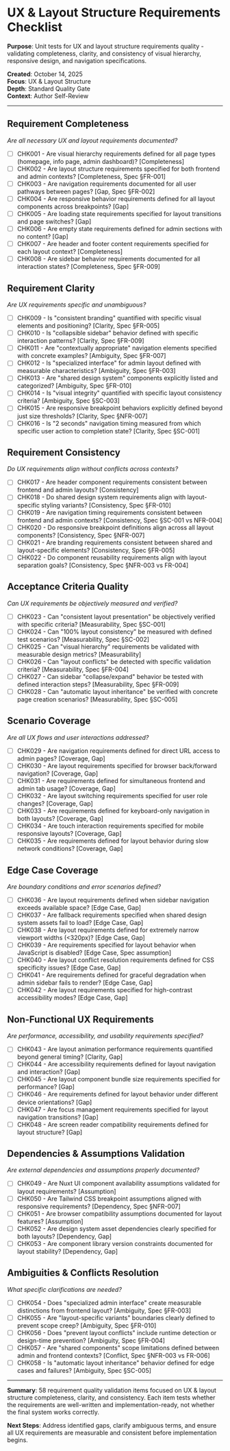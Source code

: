 # UX & Layout Structure Requirements Checklist

**Purpose**: Unit tests for UX and layout structure requirements quality - validating completeness, clarity, and consistency of visual hierarchy, responsive design, and navigation specifications.

**Created**: October 14, 2025  
**Focus**: UX & Layout Structure  
**Depth**: Standard Quality Gate  
**Context**: Author Self-Review

---

## Requirement Completeness

_Are all necessary UX and layout requirements documented?_

- [ ] CHK001 - Are visual hierarchy requirements defined for all page types (homepage, info page, admin dashboard)? [Completeness]
- [ ] CHK002 - Are layout structure requirements specified for both frontend and admin contexts? [Completeness, Spec §FR-001]
- [ ] CHK003 - Are navigation requirements documented for all user pathways between pages? [Gap, Spec §FR-002]
- [ ] CHK004 - Are responsive behavior requirements defined for all layout components across breakpoints? [Gap]
- [ ] CHK005 - Are loading state requirements specified for layout transitions and page switches? [Gap]
- [ ] CHK006 - Are empty state requirements defined for admin sections with no content? [Gap]
- [ ] CHK007 - Are header and footer content requirements specified for each layout context? [Completeness]
- [ ] CHK008 - Are sidebar behavior requirements documented for all interaction states? [Completeness, Spec §FR-009]

## Requirement Clarity

_Are UX requirements specific and unambiguous?_

- [ ] CHK009 - Is "consistent branding" quantified with specific visual elements and positioning? [Clarity, Spec §FR-005]
- [ ] CHK010 - Is "collapsible sidebar" behavior defined with specific interaction patterns? [Clarity, Spec §FR-009]
- [ ] CHK011 - Are "contextually appropriate" navigation elements specified with concrete examples? [Ambiguity, Spec §FR-007]
- [ ] CHK012 - Is "specialized interface" for admin layout defined with measurable characteristics? [Ambiguity, Spec §FR-003]
- [ ] CHK013 - Are "shared design system" components explicitly listed and categorized? [Ambiguity, Spec §FR-010]
- [ ] CHK014 - Is "visual integrity" quantified with specific layout consistency criteria? [Ambiguity, Spec §SC-003]
- [ ] CHK015 - Are responsive breakpoint behaviors explicitly defined beyond just size thresholds? [Clarity, Spec §NFR-007]
- [ ] CHK016 - Is "2 seconds" navigation timing measured from which specific user action to completion state? [Clarity, Spec §SC-001]

## Requirement Consistency

_Do UX requirements align without conflicts across contexts?_

- [ ] CHK017 - Are header component requirements consistent between frontend and admin layouts? [Consistency]
- [ ] CHK018 - Do shared design system requirements align with layout-specific styling variants? [Consistency, Spec §FR-010]
- [ ] CHK019 - Are navigation timing requirements consistent between frontend and admin contexts? [Consistency, Spec §SC-001 vs NFR-004]
- [ ] CHK020 - Do responsive breakpoint definitions align across all layout components? [Consistency, Spec §NFR-007]
- [ ] CHK021 - Are branding requirements consistent between shared and layout-specific elements? [Consistency, Spec §FR-005]
- [ ] CHK022 - Do component reusability requirements align with layout separation goals? [Consistency, Spec §NFR-003 vs FR-004]

## Acceptance Criteria Quality

_Can UX requirements be objectively measured and verified?_

- [ ] CHK023 - Can "consistent layout presentation" be objectively verified with specific criteria? [Measurability, Spec §SC-001]
- [ ] CHK024 - Can "100% layout consistency" be measured with defined test scenarios? [Measurability, Spec §SC-002]
- [ ] CHK025 - Can "visual hierarchy" requirements be validated with measurable design metrics? [Measurability]
- [ ] CHK026 - Can "layout conflicts" be detected with specific validation criteria? [Measurability, Spec §FR-004]
- [ ] CHK027 - Can sidebar "collapse/expand" behavior be tested with defined interaction steps? [Measurability, Spec §FR-009]
- [ ] CHK028 - Can "automatic layout inheritance" be verified with concrete page creation scenarios? [Measurability, Spec §SC-005]

## Scenario Coverage

_Are all UX flows and user interactions addressed?_

- [ ] CHK029 - Are navigation requirements defined for direct URL access to admin pages? [Coverage, Gap]
- [ ] CHK030 - Are layout requirements specified for browser back/forward navigation? [Coverage, Gap]
- [ ] CHK031 - Are requirements defined for simultaneous frontend and admin tab usage? [Coverage, Gap]
- [ ] CHK032 - Are layout switching requirements specified for user role changes? [Coverage, Gap]
- [ ] CHK033 - Are requirements defined for keyboard-only navigation in both layouts? [Coverage, Gap]
- [ ] CHK034 - Are touch interaction requirements specified for mobile responsive layouts? [Coverage, Gap]
- [ ] CHK035 - Are requirements defined for layout behavior during slow network conditions? [Coverage, Gap]

## Edge Case Coverage

_Are boundary conditions and error scenarios defined?_

- [ ] CHK036 - Are layout requirements defined when sidebar navigation exceeds available space? [Edge Case, Gap]
- [ ] CHK037 - Are fallback requirements specified when shared design system assets fail to load? [Edge Case, Gap]
- [ ] CHK038 - Are layout requirements defined for extremely narrow viewport widths (<320px)? [Edge Case, Gap]
- [ ] CHK039 - Are requirements specified for layout behavior when JavaScript is disabled? [Edge Case, Spec assumption]
- [ ] CHK040 - Are layout conflict resolution requirements defined for CSS specificity issues? [Edge Case, Gap]
- [ ] CHK041 - Are requirements defined for graceful degradation when admin sidebar fails to render? [Edge Case, Gap]
- [ ] CHK042 - Are layout requirements specified for high-contrast accessibility modes? [Edge Case, Gap]

## Non-Functional UX Requirements

_Are performance, accessibility, and usability requirements specified?_

- [ ] CHK043 - Are layout animation performance requirements quantified beyond general timing? [Clarity, Gap]
- [ ] CHK044 - Are accessibility requirements defined for layout navigation and interaction? [Gap]
- [ ] CHK045 - Are layout component bundle size requirements specified for performance? [Gap]
- [ ] CHK046 - Are requirements defined for layout behavior under different device orientations? [Gap]
- [ ] CHK047 - Are focus management requirements specified for layout navigation transitions? [Gap]
- [ ] CHK048 - Are screen reader compatibility requirements defined for layout structure? [Gap]

## Dependencies & Assumptions Validation

_Are external dependencies and assumptions properly documented?_

- [ ] CHK049 - Are Nuxt UI component availability assumptions validated for layout requirements? [Assumption]
- [ ] CHK050 - Are Tailwind CSS breakpoint assumptions aligned with responsive requirements? [Dependency, Spec §NFR-007]
- [ ] CHK051 - Are browser compatibility assumptions documented for layout features? [Assumption]
- [ ] CHK052 - Are design system asset dependencies clearly specified for both layouts? [Dependency, Gap]
- [ ] CHK053 - Are component library version constraints documented for layout stability? [Dependency, Gap]

## Ambiguities & Conflicts Resolution

_What specific clarifications are needed?_

- [ ] CHK054 - Does "specialized admin interface" create measurable distinctions from frontend layout? [Ambiguity, Spec §FR-003]
- [ ] CHK055 - Are "layout-specific variants" boundaries clearly defined to prevent scope creep? [Ambiguity, Spec §FR-010]
- [ ] CHK056 - Does "prevent layout conflicts" include runtime detection or design-time prevention? [Ambiguity, Spec §FR-004]
- [ ] CHK057 - Are "shared components" scope limitations defined between admin and frontend contexts? [Conflict, Spec §NFR-003 vs FR-006]
- [ ] CHK058 - Is "automatic layout inheritance" behavior defined for edge cases and failures? [Ambiguity, Spec §SC-005]

---

**Summary**: 58 requirement quality validation items focused on UX & layout structure completeness, clarity, and consistency. Each item tests whether the requirements are well-written and implementation-ready, not whether the final system works correctly.

**Next Steps**: Address identified gaps, clarify ambiguous terms, and ensure all UX requirements are measurable and consistent before implementation begins.
